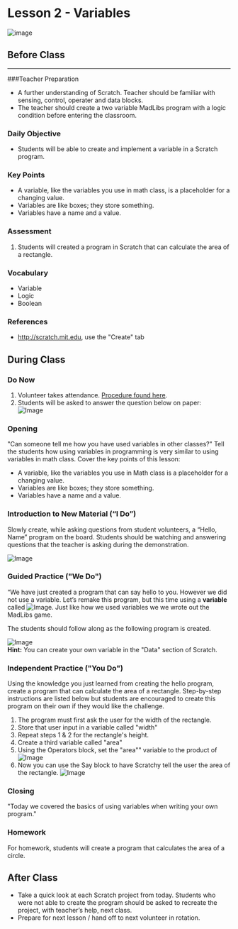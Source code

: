# Lesson 2 - Variables

![image](http://i.imgur.com/2cxWTe0.png)

## Before Class
---
###Teacher Preparation
* A further understanding of Scratch. Teacher should be familiar with sensing, control, operater and data blocks.
* The teacher should create a two variable MadLibs program with a logic condition before entering the classroom.


### Daily Objective

* Students will be able to create and implement a variable in a Scratch program.  

### Key Points

* A variable, like the variables you use in math class, is a placeholder for a changing value.
* Variables are like boxes; they store something.
* Variables have a name and a value.


### Assessment

1. Students will created a program in Scratch that can calculate the area of a rectangle.


### Vocabulary

* Variable
* Logic
* Boolean

### References

* <http://scratch.mit.edu>, use the "Create" tab

## During Class

### Do Now

1. Volunteer takes attendance. [Procedure found here](https://docs.google.com/document/d/19IIhqykr70vj7wnqyJYuQNTkd9GX56Xgl3omD42IcMk/edit).
2. Students will be asked to answer the question below on paper:  
		![Image](http://i.imgur.com/uappLM8.png)

### Opening

"Can someone tell me how you have used variables in other classes?" Tell the students how using variables in programming is very similar to using variables in math class. Cover the key points of this lesson:

* A variable, like the variables you use in Math class is a placeholder for a changing value.
* Variables are like boxes; they store something.
* Variables have a name and a value.

### Introduction to New Material (“I Do”)

Slowly create, while asking questions from student volunteers, a “Hello, Name” program on the board. Students should be watching and answering questions that the teacher is asking during the demonstration.

![Image](http://i.imgur.com/VF2dAP2.png)

### Guided Practice ("We Do")

“We have just created a program that can say hello to you. However we did not use a variable. Let’s remake this program, but this time using a **variable** called ![Image](http://i.imgur.com/DUoOcHr.png.). Just like how we used variables we we wrote out the MadLibs game.

The students should follow along as the following program is created.
  
![Image](http://i.imgur.com/UsbOa4w.png)  
**Hint:** You can create your own variable in the "Data" section of Scratch.


### Independent Practice ("You Do")
Using the knowledge you just learned from creating the hello program, create a program that can calculate the area of a rectangle. Step-by-step instructions are listed below but students are encouraged to create this program on their own if they would like the challenge.
  
1. The program must first ask the user for the width of the rectangle.
2. Store that user input in a variable called "width"
3. Repeat steps 1 & 2 for the rectangle's height.
4. Create a third variable called "area"
5. Using the Operators block, set the "area"" variable to the product of ![Image](http://i.imgur.com/m1RPXAq.png)
6. Now you can use the Say block to have Scratchy tell the user the area of the rectangle. ![Image](http://i.imgur.com/nYjzKNN.png) 

### Closing 

"Today we covered the basics of using variables when writing your own program."

### Homework

For homework, students will create a program that calculates the area of a circle.


## After Class
* Take a quick look at each Scratch project from today. Students who were not able to create the program should be asked to recreate the project, with teacher’s help, next class.
* Prepare for next lesson / hand off to next volunteer in rotation.
